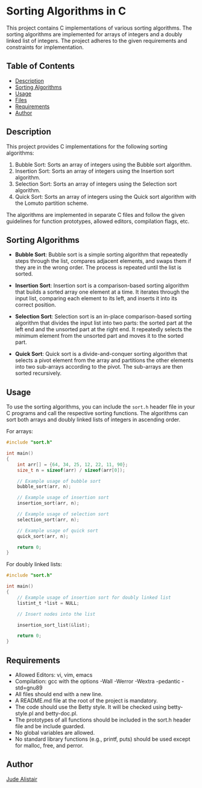 # Sorting Algorithms in C

This project contains C implementations of various sorting algorithms. The sorting algorithms are implemented for arrays of integers and a doubly linked list of integers. The project adheres to the given requirements and constraints for implementation.

## Table of Contents

- [Description](#description)
- [Sorting Algorithms](#sorting-algorithms)
- [Usage](#usage)
- [Files](#files)
- [Requirements](#requirements)
- [Author](#author)

## Description

This project provides C implementations for the following sorting algorithms:

1. Bubble Sort: Sorts an array of integers using the Bubble sort algorithm.
2. Insertion Sort: Sorts an array of integers using the Insertion sort algorithm.
3. Selection Sort: Sorts an array of integers using the Selection sort algorithm.
4. Quick Sort: Sorts an array of integers using the Quick sort algorithm with the Lomuto partition scheme.

The algorithms are implemented in separate C files and follow the given guidelines for function prototypes, allowed editors, compilation flags, etc.

## Sorting Algorithms

- **Bubble Sort**: Bubble sort is a simple sorting algorithm that repeatedly steps through the list, compares adjacent elements, and swaps them if they are in the wrong order. The process is repeated until the list is sorted.

- **Insertion Sort**: Insertion sort is a comparison-based sorting algorithm that builds a sorted array one element at a time. It iterates through the input list, comparing each element to its left, and inserts it into its correct position.

- **Selection Sort**: Selection sort is an in-place comparison-based sorting algorithm that divides the input list into two parts: the sorted part at the left end and the unsorted part at the right end. It repeatedly selects the minimum element from the unsorted part and moves it to the sorted part.

- **Quick Sort**: Quick sort is a divide-and-conquer sorting algorithm that selects a pivot element from the array and partitions the other elements into two sub-arrays according to the pivot. The sub-arrays are then sorted recursively.

## Usage

To use the sorting algorithms, you can include the `sort.h` header file in your C programs and call the respective sorting functions. The algorithms can sort both arrays and doubly linked lists of integers in ascending order.

For arrays:
```c
#include "sort.h"

int main()
{
    int arr[] = {64, 34, 25, 12, 22, 11, 90};
    size_t n = sizeof(arr) / sizeof(arr[0]);

    // Example usage of bubble sort
    bubble_sort(arr, n);

    // Example usage of insertion sort
    insertion_sort(arr, n);

    // Example usage of selection sort
    selection_sort(arr, n);

    // Example usage of quick sort
    quick_sort(arr, n);

    return 0;
}
```
For doubly linked lists:
```c
#include "sort.h"

int main()
{
    // Example usage of insertion sort for doubly linked list
    listint_t *list = NULL;

    // Insert nodes into the list

    insertion_sort_list(&list);

    return 0;
}
```
## Requirements
* Allowed Editors: vi, vim, emacs
* Compilation: gcc with the options -Wall -Werror -Wextra -pedantic -std=gnu89
* All files should end with a new line.
* A README.md file at the root of the project is mandatory.
* The code should use the Betty style. It will be checked using betty-style.pl and betty-doc.pl.
* The prototypes of all functions should be included in the sort.h header file and be include guarded.
* No global variables are allowed.
* No standard library functions (e.g., printf, puts) should be used except for malloc, free, and perror.

## Author
[Jude Alistair](https://github.com/AJ-Stiles)
